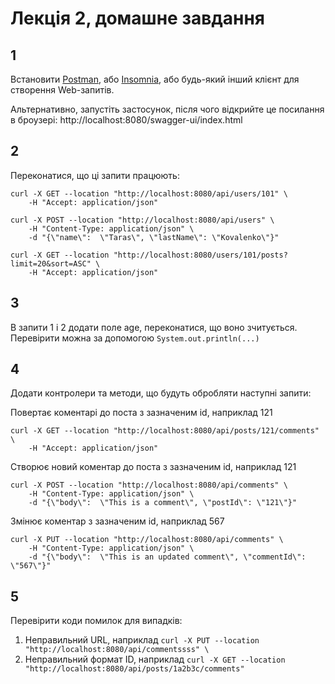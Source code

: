 # Лекція 2, домашне завдання

## 1 
Встановити [Postman](https://www.postman.com), або [Insomnia](https://insomnia.rest/download), або будь-який інший клієнт для створення Web-запитів.

Альтернативно, запустіть застосунок, після чого відкрийте це посилання в броузері: http://localhost:8080/swagger-ui/index.html

## 2 
Переконатися, що ці запити працюють:

```
curl -X GET --location "http://localhost:8080/api/users/101" \
    -H "Accept: application/json"
```

```
curl -X POST --location "http://localhost:8080/api/users" \
    -H "Content-Type: application/json" \
    -d "{\"name\":  \"Taras\", \"lastName\": \"Kovalenko\"}"
```

```
curl -X GET --location "http://localhost:8080/users/101/posts?limit=20&sort=ASC" \
    -H "Accept: application/json"
```

## 3
В запити 1 і 2 додати поле age, переконатися, що воно зчитується. Перевірити можна за допомогою
`System.out.println(...)`

## 4
Додати контролери та методи, що будуть обробляти наступні запити:

Повертає коментарі до поста з зазначеним id, наприклад 121
```
curl -X GET --location "http://localhost:8080/api/posts/121/comments" \
    -H "Accept: application/json"
``` 

Створює новий коментар до поста з зазначеним id, наприклад 121
```
curl -X POST --location "http://localhost:8080/api/comments" \
    -H "Content-Type: application/json" \
    -d "{\"body\":  \"This is a comment\", \"postId\": \"121\"}"
```

Змінює коментар з зазначеним id, наприклад 567
```
curl -X PUT --location "http://localhost:8080/api/comments" \
    -H "Content-Type: application/json" \
    -d "{\"body\":  \"This is an updated comment\", \"commentId\": \"567\"}"
```

## 5
Перевірити коди помилок для випадків:

1. Неправильний URL, наприклад `curl -X PUT --location "http://localhost:8080/api/commentssss" \`
2. Неправильний формат ID, наприклад `curl -X GET --location "http://localhost:8080/api/posts/1a2b3c/comments"`